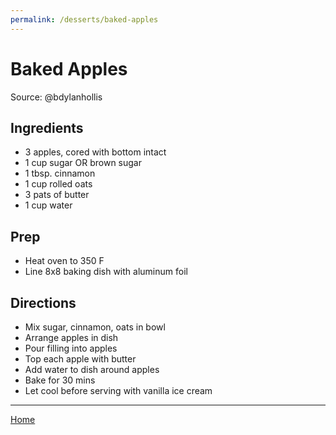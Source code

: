 ```yaml
---
permalink: /desserts/baked-apples
---
```

# Baked Apples

Source: @bdylanhollis

## Ingredients

- 3 apples, cored with bottom intact
- 1 cup sugar OR brown sugar
- 1 tbsp. cinnamon
- 1 cup rolled oats
- 3 pats of butter
- 1 cup water

## Prep

- Heat oven to 350 F
- Line 8x8 baking dish with aluminum foil

## Directions

- Mix sugar, cinnamon, oats in bowl
- Arrange apples in dish
- Pour filling into apples
- Top each apple with butter
- Add water to dish around apples
- Bake for 30 mins
- Let cool before serving with vanilla ice cream

---

[Home](https://thomasjbarrett82.github.io)
